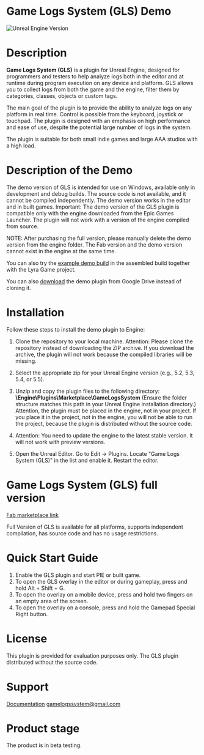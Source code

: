 # Game Logs System (GLS) Demo
![Unreal Engine Version](https://img.shields.io/badge/UE-5.2%20%7C%205.3%20%7C%205.4%20%7C%205.5-blue)

# Description
**Game Logs System (GLS)** is a plugin for Unreal Engine, designed for programmers and testers to help analyze logs both in the editor and at runtime during program execution on any device and platform. GLS allows you to collect logs from both the game and the engine, filter them by categories, classes, objects or custom tags.

The main goal of the plugin is to provide the ability to analyze logs on any platform in real time. Control is possible from the keyboard, joystick or touchpad.
The plugin is designed with an emphasis on high performance and ease of use, despite the potential large number of logs in the system.

The plugin is suitable for both small indie games and large AAA studios with a high load.

# Description of the Demo
The demo version of GLS is intended for use on Windows, available only in development and debug builds. The source code is not available, and it cannot be compiled independently. The demo version works in the editor and in built games.
Important: The demo version of the GLS plugin is compatible only with the engine downloaded from the Epic Games Launcher. The plugin will not work with a version of the engine compiled from source.

NOTE: After purchasing the full version, please manually delete the demo version from the engine folder. The Fab version and the demo version cannot exist in the engine at the same time.

You can also try the [example demo build](https://drive.google.com/drive/folders/1khDViXzgYJkmTye6xRB3smmi_8WPFli0?usp=sharing) in the assembled build together with the Lyra Game project.

You can also [download](https://drive.google.com/drive/folders/1R4LvuNhNuIRO7wzkGty7Yvl-XrLf38ig?usp=sharing) the demo plugin from Google Drive instead of cloning it.

# Installation
Follow these steps to install the demo plugin to Engine:

1. Clone the repository to your local machine. Attention: Please clone the repository instead of downloading the ZIP archive. If you download the archive, the plugin will not work because the compiled libraries will be missing.

2. Select the appropriate zip for your Unreal Engine version (e.g., 5.2, 5.3, 5.4, or 5.5).

3. Unzip and copy the plugin files to the following directory: **\Engine\Plugins\Marketplace\GameLogsSystem**
(Ensure the folder structure matches this path in your Unreal Engine installation directory.)
Attention, the plugin must be placed in the engine, not in your project. If you place it in the project, not in the engine, you will not be able to run the project, because the plugin is distributed without the source code.

4. Attention: You need to update the engine to the latest stable version. It will not work with preview versions.

5. Open the Unreal Editor.
Go to Edit -> Plugins. Locate "Game Logs System (GLS)" in the list and enable it. Restart the editor.

# Game Logs System (GLS) full version
[Fab marketplace link](https://fab.com/s/43bbed079742)

Full Version of GLS is available for all platforms, supports independent compilation, has source code and has no usage restrictions.

# Quick Start Guide
1. Enable the GLS plugin and start PIE or built game.
3. To open the GLS overlay in the editor or during gameplay, press and hold Alt + Shift + G.  
4. To open the overlay on a mobile device, press and hold two fingers on an empty area of the screen.
5. To open the overlay on a console, press and hold the Gamepad Special Right button.  

# License
This plugin is provided for evaluation purposes only. The GLS plugin distributed without the source code.

# Support
[Documentation](https://dev.epicgames.com/community/learning/tutorials/m36v/unreal-engine-fab-game-logs-system-gls-real-time-log-management-for-shipping-builds-on-mobile-and-console-platforms)
[gamelogssystem@gmail.com](gamelogssystem@gmail.com)

# Product stage
The product is in beta testing.
